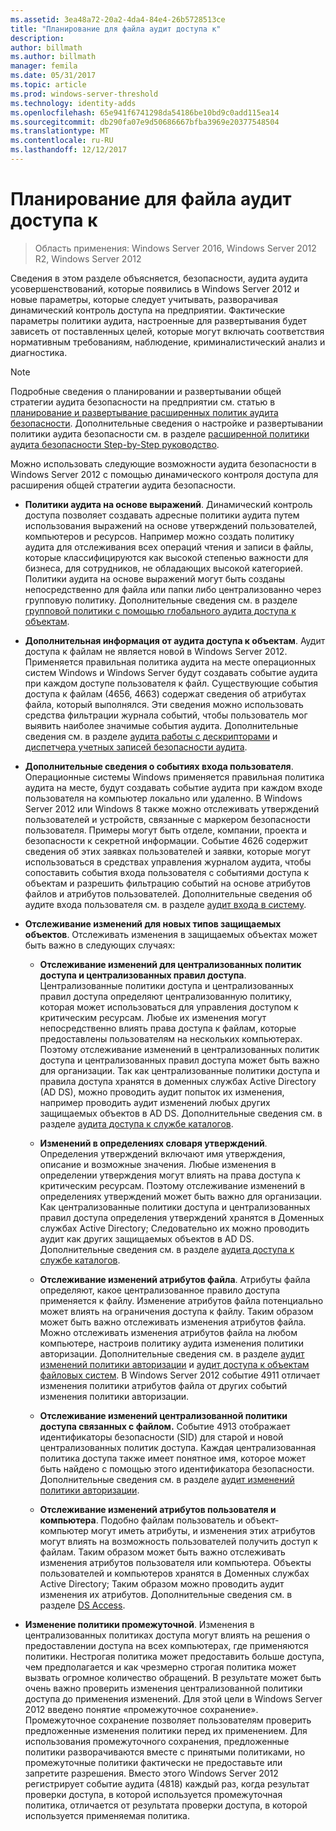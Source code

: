 ```yaml
---
ms.assetid: 3ea48a72-20a2-4da4-84e4-26b5728513ce
title: "Планирование для файла аудит доступа к"
description: 
author: billmath
ms.author: billmath
manager: femila
ms.date: 05/31/2017
ms.topic: article
ms.prod: windows-server-threshold
ms.technology: identity-adds
ms.openlocfilehash: 65e941f6741298da54186be10bd9c0add115ea14
ms.sourcegitcommit: db290fa07e9d50686667bfba3969e20377548504
ms.translationtype: MT
ms.contentlocale: ru-RU
ms.lasthandoff: 12/12/2017
---
```

# <a name="plan-for-file-access-auditing"></a>Планирование для файла аудит доступа к

>Область применения: Windows Server 2016, Windows Server 2012 R2, Windows Server 2012

Сведения в этом разделе объясняется, безопасности, аудита аудита усовершенствований, которые появились в Windows Server 2012 и новые параметры, которые следует учитывать, разворачивая динамический контроль доступа на предприятии. Фактические параметры политики аудита, настроенные для развертывания будет зависеть от поставленных целей, которые могут включать соответствия нормативным требованиям, наблюдение, криминалистический анализ и диагностика.  
  
> [!NOTE]  
> Подробные сведения о планировании и развертывании общей стратегии аудита безопасности на предприятии см. статью в [планирование и развертывание расширенных политик аудита безопасности](https://go.microsoft.com/fwlink/?LinkID=191139). Дополнительные сведения о настройке и развертывании политики аудита безопасности см. в разделе [расширенной политики аудита безопасности Step-by-Step руководство](https://go.microsoft.com/fwlink/?LinkID=191141).  
  
Можно использовать следующие возможности аудита безопасности в Windows Server 2012 с помощью динамического контроля доступа для расширения общей стратегии аудита безопасности.  
  
-   **Политики аудита на основе выражений**. Динамический контроль доступа позволяет создавать адресные политики аудита путем использования выражений на основе утверждений пользователей, компьютеров и ресурсов. Например можно создать политику аудита для отслеживания всех операций чтения и записи в файлы, которые классифицируются как высокой степенью важности для бизнеса, для сотрудников, не обладающих высокой категорией. Политики аудита на основе выражений могут быть созданы непосредственно для файла или папки либо централизованно через групповую политику. Дополнительные сведения см. в разделе [групповой политики с помощью глобального аудита доступа к объектам](https://go.microsoft.com/fwlink/?LinkId=241498).  
  
-   **Дополнительная информация от аудита доступа к объектам**. Аудит доступа к файлам не является новой в Windows Server 2012. Применяется правильная политика аудита на месте операционных систем Windows и Windows Server будут создавать событие аудита при каждом доступе пользователя к файл. Существующие события доступа к файлам (4656, 4663) содержат сведения об атрибутах файла, который выполнялся. Эти сведения можно использовать средства фильтрации журнала событий, чтобы пользователь мог выявить наиболее значимые события аудита. Дополнительные сведения см. в разделе [аудита работы с дескрипторами](https://technet.microsoft.com//library/dd772626(WS.10).aspx) и [диспетчера учетных записей безопасности аудита](https://go.microsoft.com/fwlink/?LinkId=241501).  
  
-   **Дополнительные сведения о событиях входа пользователя**. Операционные системы Windows применяется правильная политика аудита на месте, будут создавать событие аудита при каждом входе пользователя на компьютер локально или удаленно. В Windows Server 2012 или Windows 8 также можно отслеживать утверждений пользователей и устройств, связанные с маркером безопасности пользователя. Примеры могут быть отделе, компании, проекта и безопасности к секретной информации. Событие 4626 содержит сведения об этих заявках пользователей и заявки, которые могут использоваться в средствах управления журналом аудита, чтобы сопоставить события входа пользователя с событиями доступа к объектам и разрешить фильтрацию событий на основе атрибутов файлов и атрибутов пользователей. Дополнительные сведения об аудите входа пользователя см. в разделе [аудит входа в систему](https://go.microsoft.com/fwlink/?LinkId=241502).  
  
-   **Отслеживание изменений для новых типов защищаемых объектов**. Отслеживать изменения в защищаемых объектах может быть важно в следующих случаях:  
  
    -   **Отслеживание изменений для централизованных политик доступа и централизованных правил доступа**. Централизованные политики доступа и централизованных правил доступа определяют централизованную политику, которая может использоваться для управления доступом к критическим ресурсам. Любые их изменения могут непосредственно влиять права доступа к файлам, которые предоставлены пользователям на нескольких компьютерах. Поэтому отслеживание изменений в централизованных политик доступа и централизованных правил доступа может быть важно для организации. Так как централизованные политики доступа и правила доступа хранятся в доменных службах Active Directory (AD DS), можно проводить аудит попыток их изменения, например проводить аудит изменений любых других защищаемых объектов в AD DS. Дополнительные сведения см. в разделе [аудита доступа к службе каталогов](https://technet.microsoft.com/library/dd941618(WS.10).aspx).  
  
    -   **Изменений в определениях словаря утверждений**. Определения утверждений включают имя утверждения, описание и возможные значения. Любые изменения в определении утверждения могут влиять на права доступа к критическим ресурсам. Поэтому отслеживание изменений в определениях утверждений может быть важно для организации. Как централизованные политики доступа и централизованных правил доступа определения утверждений хранятся в Доменных службах Active Directory; Следовательно их можно проводить аудит как других защищаемых объектов в AD DS. Дополнительные сведения см. в разделе [аудита доступа к службе каталогов](https://technet.microsoft.com/library/dd941618(WS.10).aspx).  
  
    -   **Отслеживание изменений атрибутов файла**. Атрибуты файла определяют, какое централизованное правило доступа применяется к файлу. Изменение атрибутов файла потенциально может влиять на ограничения доступа к файлу. Таким образом может быть важно отслеживать изменения атрибутов файла. Можно отслеживать изменения атрибутов файла на любом компьютере, настроив политику аудита изменения политики авторизации. Дополнительные сведения см. в разделе [аудит изменений политики авторизации](https://go.microsoft.com/fwlink/?LinkId=241504) и [аудит доступа к объектам файловых систем](https://go.microsoft.com/fwlink/?LinkId=241505). В Windows Server 2012 событие 4911 отличает изменения политики атрибутов файла от других событий изменения политики авторизации.  
  
    -   **Отслеживание изменений централизованной политики доступа связанных с файлом.** Событие 4913 отображает идентификаторы безопасности (SID) для старой и новой централизованных политик доступа. Каждая централизованная политика доступа также имеет понятное имя, которое может быть найдено с помощью этого идентификатора безопасности. Дополнительные сведения см. в разделе [аудит изменений политики авторизации](https://go.microsoft.com/fwlink/?LinkId=241504).  
  
    -   **Отслеживание изменений атрибутов пользователя и компьютера**. Подобно файлам пользователь и объект-компьютер могут иметь атрибуты, и изменения этих атрибутов могут влиять на возможность пользователей получить доступ к файлам. Таким образом может быть важно отслеживать изменения атрибутов пользователя или компьютера. Объекты пользователей и компьютеров хранятся в Доменных службах Active Directory; Таким образом можно проводить аудит изменения их атрибутов. Дополнительные сведения см. в разделе [DS Access](https://go.microsoft.com/fwlink/?LinkId=241508).  
  
-   **Изменение политики промежуточной**. Изменения в централизованных политиках доступа могут влиять на решения о предоставлении доступа на всех компьютерах, где применяются политики. Нестрогая политика может предоставить больше доступа, чем предполагается и как чрезмерно строгая политика может вызвать огромное количество обращений. В результате может быть очень важно проверить изменения централизованной политики доступа до применения изменений. Для этой цели в Windows Server 2012 введено понятие «промежуточное сохранение». Промежуточное сохранение позволяет пользователям проверить предложенные изменения политики перед их применением. Для использования промежуточного сохранения, предложенные политики разворачиваются вместе с принятыми политиками, но промежуточные политики фактически не предоставьте или запретите разрешения. Вместо этого Windows Server 2012 регистрирует событие аудита (4818) каждый раз, когда результат проверки доступа, в которой используется промежуточная политика, отличается от результата проверки доступа, в которой используется применяемая политика.  
  


